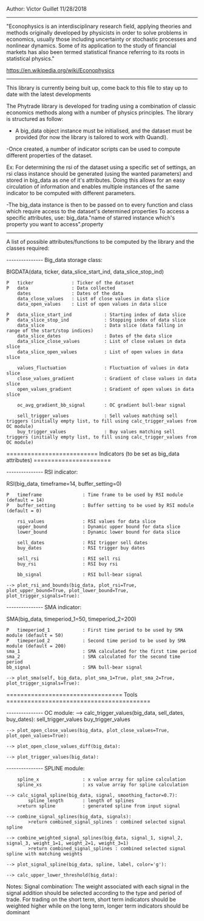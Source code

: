 Author: Victor Guillet
11/28/2018
_______________________________________________________________________________________________
"Econophysics is an interdisciplinary research field, applying theories and methods originally developed by physicists
in order to solve problems in economics, usually those including uncertainty or stochastic processes
and nonlinear dynamics. Some of its application to the study of financial markets has also been termed
statistical finance referring to its roots in statistical physics."

https://en.wikipedia.org/wiki/Econophysics
_______________________________________________________________________________________________

This library is currently being buit up, come back to this file to stay up to date with the latest developments

The Phytrade library is developed for trading using a combination of classic economics methods along with a number
of physics principles. The library is structured as follow:

- A big_data object instance must be initialised, and the dataset must be provided (for now the library is tailored
to work with Quandl). 

-Once created, a number of indicator scripts can be used to compute different properties of the dataset. 

Ex: For determining the rsi of the dataset using a specific set of settings, an rsi class instance 
should be generated (using the wanted parameters) and stored in big_data as one of it's attributes. 
Doing this allows for an easy circulation of information and enables multiple
instances of the same indicator to be computed with different parameters.

-The big_data instance is then to be passed on to every function and class which require access to the dataset's 
determined properties
To access a specific attributes, use: big_data."name of starred instance which's property you want to access".property
_______________________________________________________________________________________________



A list of possible attributes/functions to be computed by the library and the classes required: 


--------------- Big_data storage class:

BIGDATA(data, ticker, data_slice_start_ind, data_slice_stop_ind)

    P   ticker              : Ticker of the dataset
    P   data                : Data collected
        dates               : Dates of the data
        data_close_values   : List of close values in data slice
        data_open_values    : List of open values in data slice

    P   data_slice_start_ind		    : Starting index of data slice
    P   data_slice_stop_ind         	: Stopping index of data slice
        data_slice                  	: Data slice (data falling in range of the start/stop indices)
        data_slice_dates            	: Dates of the data slice
        data_slice_close_values     	: List of close values in data slice
        data_slice_open_values      	: List of open values in data slice

        values_fluctuation          	: Fluctuation of values in data slice
        close_values_gradient       	: Gradient of close values in data slice
        open_values_gradient        	: Gradient of open values in data slice

        oc_avg_gradient_bb_signal   	: OC gradient bull-bear signal

        sell_trigger_values         	: Sell values matching sell triggers (initially empty list, to fill using calc_trigger_values from OC module)
        buy_trigger_values          	: Buy values matching sell triggers (initially empty list, to fill using calc_trigger_values from OC module)

========================== Indicators (to be set as big_data attributes) ======================

--------------- RSI indicator:

RSI(big_data, timeframe=14, buffer_setting=0)

    P   timeframe           	: Time frame to be used by RSI module (default = 14)
    P   buffer_setting      	: Buffer setting to be used by RSI module (default = 0)

        rsi_values          	: RSI values for data slice
        upper_bound         	: Dynamic upper bound for data slice
        lower_bound         	: Dynamic lower bound for data slice

        sell_dates          	: RSI trigger sell dates
        buy_dates           	: RSI trigger buy dates

        sell_rsi            	: RSI sell rsi
        buy_rsi             	: RSI buy rsi

        bb_signal           	: RSI bull-bear signal

    --> plot_rsi_and_bounds(big_data, plot_rsi=True, plot_upper_bound=True, plot_lower_bound=True, plot_trigger_signals=True):

--------------- SMA indicator:

SMA(big_data, timeperiod_1=50, timeperiod_2=200)

    P   timeperiod_1         	: First time period to be used by SMA module (default = 50)
    P   timeperiod_2         	: Second time period to be used by SMA module (default = 200)
	sma_1		     			: SMA calculated for the first time period
	sma_2		     			: SMA calculated for the second time period
	bb_signal		    		: SMA bull-bear signal

    --> plot_sma(self, big_data, plot_sma_1=True, plot_sma_2=True, plot_trigger_signals=True):

        
================================= Tools =========================================

--------------- OC module:
    --> calc_trigger_values(big_data, sell_dates, buy_dates):
            sell_trigger_values
            buy_trigger_values

    --> plot_open_close_values(big_data, plot_close_values=True, plot_open_values=True):

    --> plot_open_close_values_diff(big_data):

    --> plot_trigger_values(big_data):

--------------- SPLINE module:

        spline_x            	: x value array for spline calculation
        spline_xs           	: xs value array for spline calculation

    --> calc_signal_spline(big_data, signal, smoothing_factor=0.7):
            spline_length      	: length of splines
	    >return spline         	: generated spline from input signal

    --> combine_signal_splines(big_data, signals):
            >return combined_signal_splines : combined selected signal spline

    --> combine_weighted_signal_splines(big_data, signal_1, signal_2, signal_3, weight_1=1, weight_2=1, weight_3=1)
            >return combined_signal_splines : combined selected signal spline with matching weights
    
    --> plot_signal_spline(big_data, spline, label, color='g'):

    --> calc_upper_lower_threshold(big_data):




Notes:
Signal combination:
The weight associated with each signal in the signal addition should be selected according to the
type and period of trade. For trading on the short term, short term indicators should be weighted higher
while on the long term, longer term indicators should be dominant














